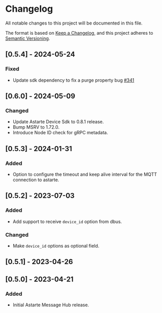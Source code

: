# Changelog

All notable changes to this project will be documented in this file.

The format is based on [Keep a Changelog](https://keepachangelog.com/en/1.0.0/), and this project
adheres to [Semantic Versioning](https://semver.org/spec/v2.0.0.html).

## [0.5.4] - 2024-05-24

### Fixed

- Update sdk dependency to fix a purge property bug
  [#341](https://github.com/astarte-platform/astarte-device-sdk-rust/issues/341)

## [0.6.0] - 2024-05-09

### Changed

- Update Astarte Device Sdk to 0.8.1 release.
- Bump MSRV to 1.72.0.
- Introduce Node ID check for gRPC metadata.

## [0.5.3] - 2024-01-31

### Added

- Option to configure the timeout and keep alive interval for the MQTT connection to astarte.

## [0.5.2] - 2023-07-03

### Added

- Add support to receive `device_id` option from dbus.

### Changed

- Make `device_id` options as optional field.

## [0.5.1] - 2023-04-26

## [0.5.0] - 2023-04-21

### Added

- Initial Astarte Message Hub release.
